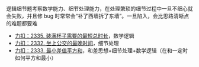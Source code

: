 逻辑细节题考察数学能力、细节处理能力，在处理繁琐的细节过程中一旦不细心就会失败，并且修 bug 时常常会“补了西墙拆了东墙”。一旦陷入，会比思路清晰点的难题都要难

- [力扣：2335. 装满杯子需要的最短总时长]，数学逻辑
- [力扣：2332. 坐上公交的最晚时间]，细节处理
- [力扣：2333. 最小差值平方和]，和差思想+细节处理+数学逻辑（在和一定时如何平方和最小）

[力扣：2335. 装满杯子需要的最短总时长]:https://leetcode.cn/problems/minimum-amount-of-time-to-fill-cups/
[力扣：2332. 坐上公交的最晚时间]:https://leetcode.cn/problems/the-latest-time-to-catch-a-bus/submissions/
[力扣：2333. 最小差值平方和]:https://leetcode.cn/problems/minimum-sum-of-squared-difference/submissions/